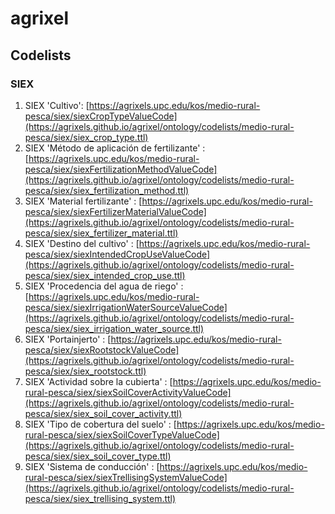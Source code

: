# agrixel

## Codelists
### SIEX 
1. SIEX 'Cultivo': [https://agrixels.upc.edu/kos/medio-rural-pesca/siex/siexCropTypeValueCode](https://agrixels.github.io/agrixel/ontology/codelists/medio-rural-pesca/siex/siex_crop_type.ttl)
2. SIEX 'Método de aplicación de fertilizante' : [https://agrixels.upc.edu/kos/medio-rural-pesca/siex/siexFertilizationMethodValueCode](https://agrixels.github.io/agrixel/ontology/codelists/medio-rural-pesca/siex/siex_fertilization_method.ttl)
3. SIEX 'Material fertilizante' : [https://agrixels.upc.edu/kos/medio-rural-pesca/siex/siexFertilizerMaterialValueCode](https://agrixels.github.io/agrixel/ontology/codelists/medio-rural-pesca/siex/siex_fertilizer_material.ttl)
4. SIEX 'Destino del cultivo' : [https://agrixels.upc.edu/kos/medio-rural-pesca/siex/siexIntendedCropUseValueCode](https://agrixels.github.io/agrixel/ontology/codelists/medio-rural-pesca/siex/siex_intended_crop_use.ttl)
5. SIEX 'Procedencia del agua de riego' : [https://agrixels.upc.edu/kos/medio-rural-pesca/siex/siexIrrigationWaterSourceValueCode](https://agrixels.github.io/agrixel/ontology/codelists/medio-rural-pesca/siex/siex_irrigation_water_source.ttl)
5. SIEX 'Portainjerto' : [https://agrixels.upc.edu/kos/medio-rural-pesca/siex/siexRootstockValueCode](https://agrixels.github.io/agrixel/ontology/codelists/medio-rural-pesca/siex/siex_rootstock.ttl)
6. SIEX 'Actividad sobre la cubierta' : [https://agrixels.upc.edu/kos/medio-rural-pesca/siex/siexSoilCoverActivityValueCode](https://agrixels.github.io/agrixel/ontology/codelists/medio-rural-pesca/siex/siex_soil_cover_activity.ttl)
7. SIEX 'Tipo de cobertura del suelo' : [https://agrixels.upc.edu/kos/medio-rural-pesca/siex/siexSoilCoverTypeValueCode](https://agrixels.github.io/agrixel/ontology/codelists/medio-rural-pesca/siex/siex_soil_cover_type.ttl)
8. SIEX 'Sistema de conducción' : [https://agrixels.upc.edu/kos/medio-rural-pesca/siex/siexTrellisingSystemValueCode](https://agrixels.github.io/agrixel/ontology/codelists/medio-rural-pesca/siex/siex_trellising_system.ttl)

   



